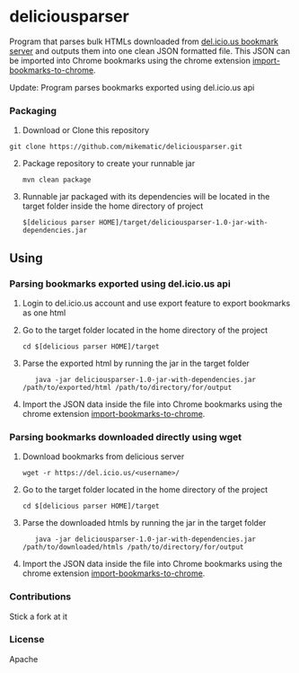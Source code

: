 # deliciousparser

Program that parses bulk HTMLs downloaded from [del.icio.us bookmark server](https://del.icio.us/) and outputs them into one clean JSON formatted file. This JSON can be imported into Chrome bookmarks using the chrome extension [import-bookmarks-to-chrome](https://github.com/mikematic/import-bookmarks-to-chrome).

Update: Program parses bookmarks exported using del.icio.us api

### Packaging

1. Download or Clone this repository

  ```
  git clone https://github.com/mikematic/deliciousparser.git
  ```

2. Package repository to create your runnable jar

   ```
   mvn clean package
   ```

3. Runnable jar packaged with its dependencies will be located in the target folder inside the home directory of project
   ```
   $[delicious parser HOME]/target/deliciousparser-1.0-jar-with-dependencies.jar
   ```

## Using

### Parsing bookmarks exported using del.icio.us api
1. Login to del.icio.us account and use export feature to export bookmarks as one html

2. Go to the target folder located in the home directory of the project
   ```
   cd $[delicious parser HOME]/target
   ```

3. Parse the exported html by running the jar in the target folder

   ```
      java -jar deliciousparser-1.0-jar-with-dependencies.jar /path/to/exported/html /path/to/directory/for/output

4. Import the JSON data inside the file into Chrome bookmarks using the chrome extension [import-bookmarks-to-chrome](https://github.com/mikematic/import-bookmarks-to-chrome).


### Parsing bookmarks downloaded directly using wget
1. Download bookmarks from delicious server

   ```
   wget -r https://del.icio.us/<username>/
   ```

2. Go to the target folder located in the home directory of the project
   ```
   cd $[delicious parser HOME]/target
   ```

3. Parse the downloaded htmls by running the jar in the target folder

   ```
      java -jar deliciousparser-1.0-jar-with-dependencies.jar /path/to/downloaded/htmls /path/to/directory/for/output
   ```
4. Import the JSON data inside the file into Chrome bookmarks using the chrome extension [import-bookmarks-to-chrome](https://github.com/mikematic/import-bookmarks-to-chrome).

### Contributions
Stick a fork at it

### License
Apache
